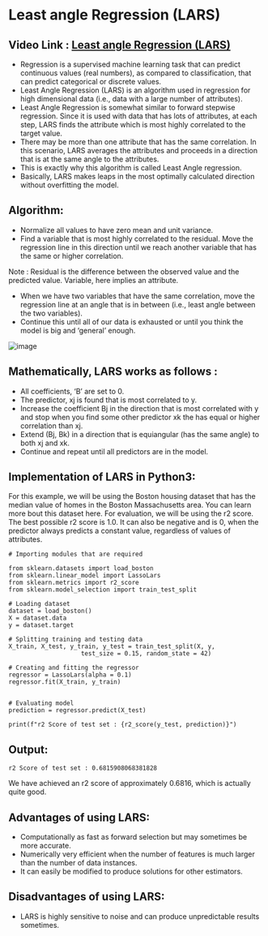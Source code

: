 # Least angle Regression (LARS)

## Video Link : [Least angle Regression (LARS)](https://drive.google.com/file/d/1GFlMEMo4XFMZTBk3iAkVV2KXJOeMfh45/view?usp=sharing)

- Regression is a supervised machine learning task that can predict continuous values (real numbers), as compared to classification, that can predict categorical or discrete values.
- Least Angle Regression (LARS) is an algorithm used in regression for high dimensional data (i.e., data with a large number of attributes). 
- Least Angle Regression is somewhat similar to forward stepwise regression. Since it is used with data that has lots of attributes, at each step, LARS finds the attribute which is most highly correlated to the target value.
-  There may be more than one attribute that has the same correlation. In this scenario, LARS averages the attributes and proceeds in a direction that is at the same angle to the attributes. 
-  This is exactly why this algorithm is called Least Angle regression. 
-  Basically, LARS makes leaps in the most optimally calculated direction without overfitting the model. 

## Algorithm: 
 

- Normalize all values to have zero mean and unit variance.
- Find a variable that is most highly correlated to the residual. Move the regression line in this direction until we reach another variable that has the same or higher correlation.

Note : Residual is the difference between the observed value and the predicted value. Variable, here implies an attribute. 

- When we have two variables that have the same correlation, move the regression line at an angle that is in between (i.e., least angle between the two variables).
- Continue this until all of our data is exhausted or until you think the model is big and ‘general’ enough.

![image](https://user-images.githubusercontent.com/63282184/143866792-9c235487-6e91-4d34-b4a4-e34a781db719.png)


## Mathematically, LARS works as follows : 
 

- All coefficients, ‘B’ are set to 0.
- The predictor, xj is found that is most correlated to y.
- Increase the coefficient Bj in the direction that is most correlated with y and stop when you find some other predictor xk the has equal or higher correlation than xj.
- Extend (Bj, Bk) in a direction that is equiangular (has the same angle) to both xj and xk.
- Continue and repeat until all predictors are in the model.

## Implementation of LARS in Python3: 
For this example, we will be using the Boston housing dataset that has the median value of homes in the Boston Massachusetts area. You can learn more bout this dataset here. 
For evaluation, we will be using the r2 score. The best possible r2 score is 1.0. It can also be negative and is 0, when the predictor always predicts a constant value, regardless of values of attributes. 

```
# Importing modules that are required

from sklearn.datasets import load_boston
from sklearn.linear_model import LassoLars
from sklearn.metrics import r2_score
from sklearn.model_selection import train_test_split

# Loading dataset
dataset = load_boston()
X = dataset.data
y = dataset.target

# Splitting training and testing data
X_train, X_test, y_train, y_test = train_test_split(X, y,
					test_size = 0.15, random_state = 42)

# Creating and fitting the regressor
regressor = LassoLars(alpha = 0.1)
regressor.fit(X_train, y_train)


# Evaluating model
prediction = regressor.predict(X_test)

print(f"r2 Score of test set : {r2_score(y_test, prediction)}")

```

## Output: 
 
```
r2 Score of test set : 0.6815908068381828
```
We have achieved an r2 score of approximately 0.6816, which is actually quite good. 

## Advantages of using LARS: 
 

- Computationally as fast as forward selection but may sometimes be more accurate.
- Numerically very efficient when the number of features is much larger than the number of data instances.
- It can easily be modified to produce solutions for other estimators.

## Disadvantages of using LARS: 
 

- LARS is highly sensitive to noise and can produce unpredictable results sometimes.
